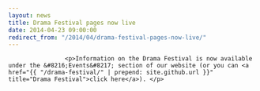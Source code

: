 ```yaml
---
layout: news
title: Drama Festival pages now live
date: 2014-04-23 09:00:00
redirect_from: "/2014/04/drama-festival-pages-now-live/"
---
```

<section>

                    
                    <p>Information on the Drama Festival is now available under the &#8216;Events&#8217; section of our website (or you can <a href="{{ "/drama-festival/" | prepend: site.github.url }}" title="Drama Festival">click here</a>). </p>

                
</section>
